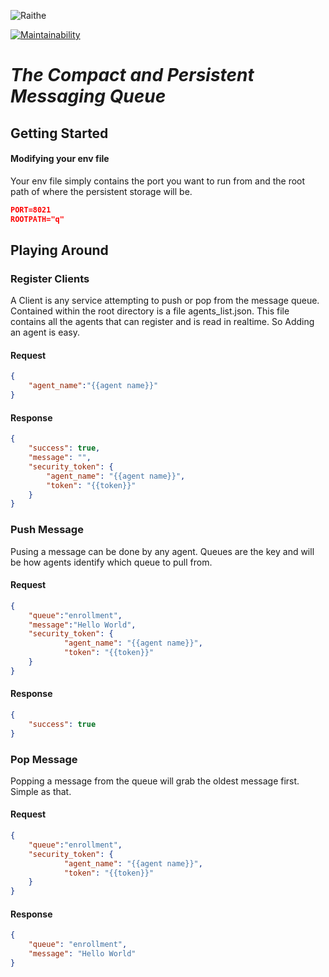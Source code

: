 ![Raithe](https://github.com/catmullet/Raithe/blob/master/docs/banner.jpg)

[![Maintainability](https://api.codeclimate.com/v1/badges/94e11fd3b812339047c5/maintainability)](https://codeclimate.com/github/catmullet/Raithe/maintainability)

# _The Compact and Persistent Messaging Queue_
## Getting Started
#### Modifying your env file
Your env file simply contains the port you want to run from and the root path of where the persistent storage will be.
```json
PORT=8021
ROOTPATH="q"
```

## Playing Around
### Register Clients
A Client is any service attempting to push or pop from the message queue.  
Contained within the root directory is a file agents_list.json.  This file contains all the agents that can register and is read in realtime.  So Adding an agent is easy.

#### Request
```json
{
	"agent_name":"{{agent name}}"
}
```
#### Response
```json
{
    "success": true,
    "message": "",
    "security_token": {
        "agent_name": "{{agent name}}",
        "token": "{{token}}"
    }
}
```

### Push Message
Pusing a message can be done by any agent.  Queues are the key and will be how agents identify which queue to pull from.
#### Request
```json
{
	"queue":"enrollment",
	"message":"Hello World",
	"security_token": {
        	"agent_name": "{{agent name}}",
        	"token": "{{token}}"
    }
}
```
#### Response
```json
{
    "success": true
}
```
### Pop Message
Popping a message from the queue will grab the oldest message first.  Simple as that.
#### Request
```json
{
	"queue":"enrollment",
	"security_token": {
        	"agent_name": "{{agent name}}",
        	"token": "{{token}}"
    }
}
```
#### Response
```json
{
    "queue": "enrollment",
    "message": "Hello World"
}
